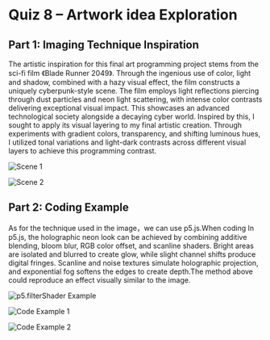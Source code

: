 # Quiz 8 – Artwork idea Exploration

## Part 1: Imaging Technique Inspiration

The artistic inspiration for this final art programming project stems from the sci-fi film 《Blade Runner 2049》. Through the ingenious use of color, light and shadow, combined with a hazy visual effect, the film constructs a uniquely cyberpunk-style scene. The film employs light reflections piercing through dust particles and neon light scattering, with intense color contrasts delivering exceptional visual impact. This showcases an advanced technological society alongside a decaying cyber world. Inspired by this, I sought to apply its visual layering to my final artistic creation. Through experiments with gradient colors, transparency, and shifting luminous hues, I utilized tonal variations and light-dark contrasts across different visual layers to achieve this programming contrast.

![Scene 1](https://image.tmdb.org/t/p/original/8QXGNP0Vb4nsYKub59XpAhiUSQN.jpg)

![Scene 2](https://image.tmdb.org/t/p/original/uKbX1ha7KWyTecvpPpRCB3iFfj3.jpg)


## Part 2: Coding Example

As for the technique used in the image，we can use p5.js.When coding In p5.js, the holographic neon look can be achieved by combining additive blending, bloom blur, RGB color offset, and scanline shaders. Bright areas are isolated and blurred to create glow, while slight channel shifts produce digital fringes. Scanline and noise textures simulate holographic projection, and exponential fog softens the edges to create depth.The method above could reproduce an effect visually similar to the image.

![p5.filterShader Example]()

![Code Example 1](https://editor.p5js.org/aferriss/sketches/JYRbizHbe)  

![Code Example 2](https://github.com/aferriss/p5jsShaderExamples)

